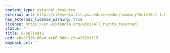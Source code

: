 ```yaml
---
content_type: external-resource
external_url: http://citeseerx.ist.psu.edu/viewdoc/summary?doi=10.1.1.52.1327
has_external_license_warning: true
license: https://en.wikipedia.org/wiki/All_rights_reserved
status: ''
title: B-splines2
uid: c6e9f326-06ad-4c66-868e-c9a429281f13
wayback_url: ''
---
```

